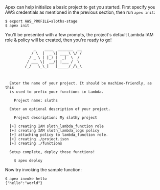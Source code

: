 
Apex can help initialize a basic project to get you started. First specify you AWS credentials as mentioned in the previous section, then run `apex init`:

```
$ export AWS_PROFILE=sloths-stage
$ apex init
```

You'll be presented with a few prompts, the project's default Lambda IAM role & policy will be created, then you're ready to go!


```
             _    ____  _______  __
            / \  |  _ \| ____\ \/ /
           / _ \ | |_) |  _|  \  /
          / ___ \|  __/| |___ /  \
         /_/   \_\_|   |_____/_/\_\



  Enter the name of your project. It should be machine-friendly, as this
  is used to prefix your functions in Lambda.

    Project name: sloths

  Enter an optional description of your project.

    Project description: My slothy project

  [+] creating IAM sloth_lambda_function role
  [+] creating IAM sloth_lambda_logs policy
  [+] attaching policy to lambda_function role.
  [+] creating ./project.json
  [+] creating ./functions

  Setup complete, deploy those functions!

    $ apex deploy

```

Now try invoking the sample function:

```
$ apex invoke hello
{"hello":"world"}
```
